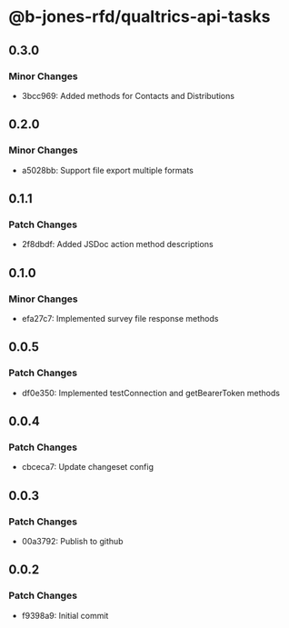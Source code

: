 # @b-jones-rfd/qualtrics-api-tasks

## 0.3.0

### Minor Changes

- 3bcc969: Added methods for Contacts and Distributions

## 0.2.0

### Minor Changes

- a5028bb: Support file export multiple formats

## 0.1.1

### Patch Changes

- 2f8dbdf: Added JSDoc action method descriptions

## 0.1.0

### Minor Changes

- efa27c7: Implemented survey file response methods

## 0.0.5

### Patch Changes

- df0e350: Implemented testConnection and getBearerToken methods

## 0.0.4

### Patch Changes

- cbceca7: Update changeset config

## 0.0.3

### Patch Changes

- 00a3792: Publish to github

## 0.0.2

### Patch Changes

- f9398a9: Initial commit
